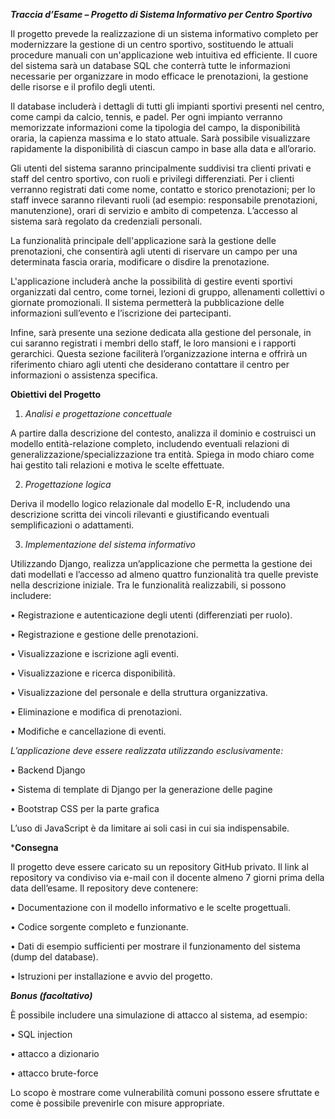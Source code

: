 ***Traccia d’Esame – Progetto di Sistema Informativo per Centro Sportivo***

Il progetto prevede la realizzazione di un sistema informativo completo per modernizzare la gestione di un centro sportivo, sostituendo le attuali procedure manuali con un'applicazione web intuitiva ed efficiente. Il cuore del sistema sarà un database SQL che conterrà tutte le informazioni necessarie per organizzare in modo efficace le prenotazioni, la gestione delle risorse e il profilo degli utenti.

Il database includerà i dettagli di tutti gli impianti sportivi presenti nel centro, come campi da calcio, tennis, e padel. Per ogni impianto verranno memorizzate informazioni come la tipologia del campo, la disponibilità oraria, la capienza massima e lo stato attuale. Sarà possibile visualizzare rapidamente la disponibilità di ciascun campo in base alla data e all’orario.

Gli utenti del sistema saranno principalmente suddivisi tra clienti privati e staff del centro sportivo, con ruoli e privilegi differenziati. Per i clienti verranno registrati dati come nome, contatto e storico prenotazioni; per lo staff invece saranno rilevanti ruoli (ad esempio: responsabile prenotazioni, manutenzione), orari di servizio e ambito di competenza. L’accesso al sistema sarà regolato da credenziali personali.

La funzionalità principale dell'applicazione sarà la gestione delle prenotazioni, che consentirà agli utenti di riservare un campo per una determinata fascia oraria, modificare o disdire la prenotazione. 

L'applicazione includerà anche la possibilità di gestire eventi sportivi organizzati dal centro, come tornei, lezioni di gruppo, allenamenti collettivi o giornate promozionali. Il sistema permetterà la pubblicazione delle informazioni sull’evento e l’iscrizione dei partecipanti.

Infine, sarà presente una sezione dedicata alla gestione del personale, in cui saranno registrati i membri dello staff, le loro mansioni e i rapporti gerarchici. Questa sezione faciliterà l’organizzazione interna e offrirà un riferimento chiaro agli utenti che desiderano contattare il centro per informazioni o assistenza specifica.

**Obiettivi del Progetto**

1. *Analisi e progettazione concettuale*

A partire dalla descrizione del contesto, analizza il dominio e costruisci un modello entità-relazione completo, includendo eventuali relazioni di generalizzazione/specializzazione tra entità. Spiega in modo chiaro come hai gestito tali relazioni e motiva le scelte effettuate.

2. *Progettazione logica*

Deriva il modello logico relazionale dal modello E-R, includendo una descrizione scritta dei vincoli rilevanti e giustificando eventuali semplificazioni o adattamenti.

3. *Implementazione del sistema informativo*
   
Utilizzando Django, realizza un’applicazione che permetta la gestione dei dati modellati e l’accesso ad almeno quattro funzionalità tra quelle previste nella descrizione iniziale. Tra le funzionalità realizzabili, si possono includere:

•	Registrazione e autenticazione degli utenti (differenziati per ruolo).

•	Registrazione e gestione delle prenotazioni.

•	Visualizzazione e iscrizione agli eventi.

•	Visualizzazione e ricerca disponibilità.

• Visualizzazione del personale e della struttura organizzativa.

• Eliminazione e modifica di prenotazioni.

• Modifiche e cancellazione di eventi.

*L’applicazione deve essere realizzata utilizzando esclusivamente:*

•	Backend Django

•	Sistema di template di Django per la generazione delle pagine

•	Bootstrap CSS per la parte grafica

L’uso di JavaScript è da limitare ai soli casi in cui sia indispensabile.

***Consegna**

Il progetto deve essere caricato su un repository GitHub privato. Il link al repository va condiviso via e-mail con il docente almeno 7 giorni prima della data dell’esame.
Il repository deve contenere:

•	Documentazione con il modello informativo e le scelte progettuali.

•	Codice sorgente completo e funzionante.

•	Dati di esempio sufficienti per mostrare il funzionamento del sistema (dump del database).

•	Istruzioni per installazione e avvio del progetto.


***Bonus (facoltativo)***

È possibile includere una simulazione di attacco al sistema, ad esempio:

•	SQL injection

•	attacco a dizionario

•	attacco brute-force

Lo scopo è mostrare come vulnerabilità comuni possono essere sfruttate e come è possibile prevenirle con misure appropriate.


